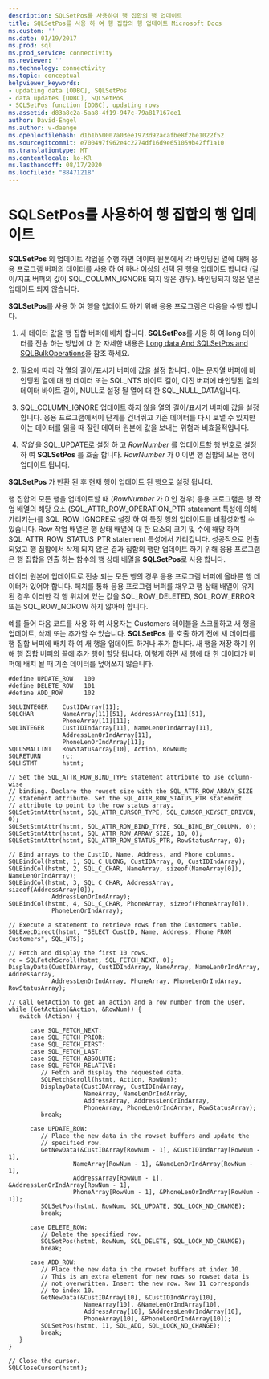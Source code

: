 ```yaml
---
description: SQLSetPos를 사용하여 행 집합의 행 업데이트
title: SQLSetPos를 사용 하 여 행 집합의 행 업데이트 Microsoft Docs
ms.custom: ''
ms.date: 01/19/2017
ms.prod: sql
ms.prod_service: connectivity
ms.reviewer: ''
ms.technology: connectivity
ms.topic: conceptual
helpviewer_keywords:
- updating data [ODBC], SQLSetPos
- data updates [ODBC], SQLSetPos
- SQLSetPos function [ODBC], updating rows
ms.assetid: d83a8c2a-5aa8-4f19-947c-79a817167ee1
author: David-Engel
ms.author: v-daenge
ms.openlocfilehash: d1b1b50007a03ee1973d92acafbe8f2be1022f52
ms.sourcegitcommit: e700497f962e4c2274df16d9e651059b42ff1a10
ms.translationtype: MT
ms.contentlocale: ko-KR
ms.lasthandoff: 08/17/2020
ms.locfileid: "88471218"
---
```

# <a name="updating-rows-in-the-rowset-with-sqlsetpos"></a>SQLSetPos를 사용하여 행 집합의 행 업데이트
**SQLSetPos** 의 업데이트 작업을 수행 하면 데이터 원본에서 각 바인딩된 열에 대해 응용 프로그램 버퍼의 데이터를 사용 하 여 하나 이상의 선택 된 행을 업데이트 합니다 (길이/지표 버퍼의 값이 SQL_COLUMN_IGNORE 되지 않은 경우). 바인딩되지 않은 열은 업데이트 되지 않습니다.  
  
 **SQLSetPos**를 사용 하 여 행을 업데이트 하기 위해 응용 프로그램은 다음을 수행 합니다.  
  
1.  새 데이터 값을 행 집합 버퍼에 배치 합니다. **SQLSetPos**를 사용 하 여 long 데이터를 전송 하는 방법에 대 한 자세한 내용은 [Long data And SQLSetPos and SQLBulkOperations](../../../odbc/reference/develop-app/long-data-and-sqlsetpos-and-sqlbulkoperations.md)을 참조 하세요.  
  
2.  필요에 따라 각 열의 길이/표시기 버퍼에 값을 설정 합니다. 이는 문자열 버퍼에 바인딩된 열에 대 한 데이터 또는 SQL_NTS 바이트 길이, 이진 버퍼에 바인딩된 열의 데이터 바이트 길이, NULL로 설정 될 열에 대 한 SQL_NULL_DATA입니다.  
  
3.  SQL_COLUMN_IGNORE 업데이트 하지 않을 열의 길이/표시기 버퍼에 값을 설정 합니다. 응용 프로그램에서이 단계를 건너뛰고 기존 데이터를 다시 보낼 수 있지만이는 데이터를 읽을 때 잘린 데이터 원본에 값을 보내는 위험과 비효율적입니다.  
  
4.  *작업* 을 SQL_UPDATE로 설정 하 고 *RowNumber* 를 업데이트할 행 번호로 설정 하 여 **SQLSetPos** 를 호출 합니다. *RowNumber* 가 0 이면 행 집합의 모든 행이 업데이트 됩니다.  
  
 **SQLSetPos** 가 반환 된 후 현재 행이 업데이트 된 행으로 설정 됩니다.  
  
 행 집합의 모든 행을 업데이트할 때 (*RowNumber* 가 0 인 경우) 응용 프로그램은 행 작업 배열의 해당 요소 (SQL_ATTR_ROW_OPERATION_PTR statement 특성에 의해 가리키는)를 SQL_ROW_IGNORE로 설정 하 여 특정 행의 업데이트를 비활성화할 수 있습니다. Row 작업 배열은 행 상태 배열에 대 한 요소의 크기 및 수에 해당 하며 SQL_ATTR_ROW_STATUS_PTR statement 특성에서 가리킵니다. 성공적으로 인출 되었고 행 집합에서 삭제 되지 않은 결과 집합의 행만 업데이트 하기 위해 응용 프로그램은 행 집합을 인출 하는 함수의 행 상태 배열을 **SQLSetPos**로 사용 합니다.  
  
 데이터 원본에 업데이트로 전송 되는 모든 행의 경우 응용 프로그램 버퍼에 올바른 행 데이터가 있어야 합니다. 페치를 통해 응용 프로그램 버퍼를 채우고 행 상태 배열이 유지 된 경우 이러한 각 행 위치에 있는 값을 SQL_ROW_DELETED, SQL_ROW_ERROR 또는 SQL_ROW_NOROW 하지 않아야 합니다.  
  
 예를 들어 다음 코드를 사용 하 여 사용자는 Customers 테이블을 스크롤하고 새 행을 업데이트, 삭제 또는 추가할 수 있습니다. **SQLSetPos** 를 호출 하기 전에 새 데이터를 행 집합 버퍼에 배치 하 여 새 행을 업데이트 하거나 추가 합니다. 새 행을 저장 하기 위해 행 집합 버퍼의 끝에 추가 행이 할당 됩니다. 이렇게 하면 새 행에 대 한 데이터가 버퍼에 배치 될 때 기존 데이터를 덮어쓰지 않습니다.  
  
```  
#define UPDATE_ROW   100  
#define DELETE_ROW   101  
#define ADD_ROW      102  
  
SQLUINTEGER    CustIDArray[11];  
SQLCHAR        NameArray[11][51], AddressArray[11][51],   
               PhoneArray[11][11];  
SQLINTEGER     CustIDIndArray[11], NameLenOrIndArray[11],   
               AddressLenOrIndArray[11],  
               PhoneLenOrIndArray[11];  
SQLUSMALLINT   RowStatusArray[10], Action, RowNum;  
SQLRETURN      rc;  
SQLHSTMT       hstmt;  
  
// Set the SQL_ATTR_ROW_BIND_TYPE statement attribute to use column-wise   
// binding. Declare the rowset size with the SQL_ATTR_ROW_ARRAY_SIZE   
// statement attribute. Set the SQL_ATTR_ROW_STATUS_PTR statement   
// attribute to point to the row status array.  
SQLSetStmtAttr(hstmt, SQL_ATTR_CURSOR_TYPE, SQL_CURSOR_KEYSET_DRIVEN, 0);  
SQLSetStmtAttr(hstmt, SQL_ATTR_ROW_BIND_TYPE, SQL_BIND_BY_COLUMN, 0);  
SQLSetStmtAttr(hstmt, SQL_ATTR_ROW_ARRAY_SIZE, 10, 0);  
SQLSetStmtAttr(hstmt, SQL_ATTR_ROW_STATUS_PTR, RowStatusArray, 0);  
  
// Bind arrays to the CustID, Name, Address, and Phone columns.  
SQLBindCol(hstmt, 1, SQL_C_ULONG, CustIDArray, 0, CustIDIndArray);  
SQLBindCol(hstmt, 2, SQL_C_CHAR, NameArray, sizeof(NameArray[0]), NameLenOrIndArray);  
SQLBindCol(hstmt, 3, SQL_C_CHAR, AddressArray, sizeof(AddressArray[0]),  
            AddressLenOrIndArray);  
SQLBindCol(hstmt, 4, SQL_C_CHAR, PhoneArray, sizeof(PhoneArray[0]),  
            PhoneLenOrIndArray);  
  
// Execute a statement to retrieve rows from the Customers table.  
SQLExecDirect(hstmt, "SELECT CustID, Name, Address, Phone FROM Customers", SQL_NTS);  
  
// Fetch and display the first 10 rows.  
rc = SQLFetchScroll(hstmt, SQL_FETCH_NEXT, 0);  
DisplayData(CustIDArray, CustIDIndArray, NameArray, NameLenOrIndArray, AddressArray,  
            AddressLenOrIndArray, PhoneArray, PhoneLenOrIndArray, RowStatusArray);  
  
// Call GetAction to get an action and a row number from the user.  
while (GetAction(&Action, &RowNum)) {  
   switch (Action) {  
  
      case SQL_FETCH_NEXT:  
      case SQL_FETCH_PRIOR:  
      case SQL_FETCH_FIRST:  
      case SQL_FETCH_LAST:  
      case SQL_FETCH_ABSOLUTE:  
      case SQL_FETCH_RELATIVE:  
         // Fetch and display the requested data.  
         SQLFetchScroll(hstmt, Action, RowNum);  
         DisplayData(CustIDArray, CustIDIndArray,  
                     NameArray, NameLenOrIndArray,  
                     AddressArray, AddressLenOrIndArray,  
                     PhoneArray, PhoneLenOrIndArray, RowStatusArray);  
         break;  
  
      case UPDATE_ROW:  
         // Place the new data in the rowset buffers and update the   
         // specified row.  
         GetNewData(&CustIDArray[RowNum - 1], &CustIDIndArray[RowNum - 1],  
                  NameArray[RowNum - 1], &NameLenOrIndArray[RowNum - 1],  
                  AddressArray[RowNum - 1], &AddressLenOrIndArray[RowNum - 1],  
                  PhoneArray[RowNum - 1], &PhoneLenOrIndArray[RowNum - 1]);  
         SQLSetPos(hstmt, RowNum, SQL_UPDATE, SQL_LOCK_NO_CHANGE);  
         break;  
  
      case DELETE_ROW:  
         // Delete the specified row.  
         SQLSetPos(hstmt, RowNum, SQL_DELETE, SQL_LOCK_NO_CHANGE);  
         break;  
  
      case ADD_ROW:  
         // Place the new data in the rowset buffers at index 10.   
         // This is an extra element for new rows so rowset data is   
         // not overwritten. Insert the new row. Row 11 corresponds   
         // to index 10.  
         GetNewData(&CustIDArray[10], &CustIDIndArray[10],  
                     NameArray[10], &NameLenOrIndArray[10],  
                     AddressArray[10], &AddressLenOrIndArray[10],  
                     PhoneArray[10], &PhoneLenOrIndArray[10]);  
         SQLSetPos(hstmt, 11, SQL_ADD, SQL_LOCK_NO_CHANGE);  
         break;  
   }  
}  
  
// Close the cursor.  
SQLCloseCursor(hstmt);  
```
